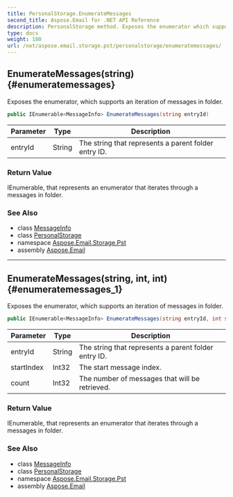 ```yaml
---
title: PersonalStorage.EnumerateMessages
second_title: Aspose.Email for .NET API Reference
description: PersonalStorage method. Exposes the enumerator which supports an iteration of messages in folder
type: docs
weight: 180
url: /net/aspose.email.storage.pst/personalstorage/enumeratemessages/
---
```

## EnumerateMessages(string) {#enumeratemessages}

Exposes the enumerator, which supports an iteration of messages in folder.

```csharp
public IEnumerable<MessageInfo> EnumerateMessages(string entryId)
```

| Parameter | Type | Description |
| --- | --- | --- |
| entryId | String | The string that represents a parent folder entry ID. |

### Return Value

IEnumerable, that represents an enumerator that iterates through a messages in folder.

### See Also

* class [MessageInfo](../../messageinfo/)
* class [PersonalStorage](../)
* namespace [Aspose.Email.Storage.Pst](../../personalstorage/)
* assembly [Aspose.Email](../../../)

---

## EnumerateMessages(string, int, int) {#enumeratemessages_1}

Exposes the enumerator, which supports an iteration of messages in folder.

```csharp
public IEnumerable<MessageInfo> EnumerateMessages(string entryId, int startIndex, int count)
```

| Parameter | Type | Description |
| --- | --- | --- |
| entryId | String | The string that represents a parent folder entry ID. |
| startIndex | Int32 | The start message index. |
| count | Int32 | The number of messages that will be retrieved. |

### Return Value

IEnumerable, that represents an enumerator that iterates through a messages in folder.

### See Also

* class [MessageInfo](../../messageinfo/)
* class [PersonalStorage](../)
* namespace [Aspose.Email.Storage.Pst](../../personalstorage/)
* assembly [Aspose.Email](../../../)


